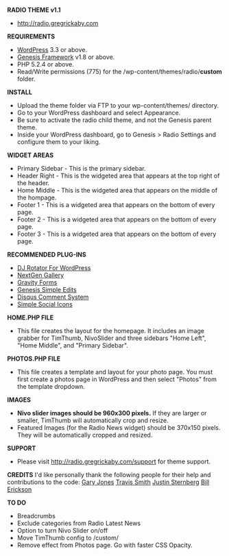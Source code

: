 <strong>RADIO THEME v1.1</strong>
- <a href="http://radio.gregrickaby.com">http://radio.gregrickaby.com</a>

<strong>REQUIREMENTS</strong>
- <a href="http://wordpress.org">WordPress</a> 3.3 or above.
- <a href="http://gregrickaby.com/go/genesis-theme">Genesis Framework</a> v1.8 or above.
- PHP 5.2.4 or above.
- Read/Write permissions (775) for the /wp-content/themes/radio/<strong>custom</strong> folder.

<strong>INSTALL</strong>
- Upload the theme folder via FTP to your wp-content/themes/ directory.
- Go to your WordPress dashboard and select Appearance.
- Be sure to activate the radio child theme, and not the Genesis parent theme.
- Inside your WordPress dashboard, go to Genesis > Radio Settings and configure them to your liking.

<strong>WIDGET AREAS</strong>
- Primary Sidebar - This is the primary sidebar.
- Header Right - This is the widgeted area that appears at the top right of the header.
- Home Middle - This is the widgeted area that appears on the middle of the hompage.
- Footer 1 - This is a widgeted area that appears on the bottom of every page.
- Footer 2 - This is a widgeted area that appears on the bottom of every page.
- Footer 3 - This is a widgeted area that appears on the bottom of every page.

<strong>RECOMMENDED PLUG-INS</strong>
- <a href="http://wordpress.org/extend/plugins/dj-rotator-for-wordpress/">DJ Rotator For WordPress</a>
- <a href="http://wordpress.org/extend/plugins/nextgen-gallery/">NextGen Gallery</a>
- <a href="http://www.gravityforms.com/">Gravity Forms</a>
- <a href="http://wordpress.org/extend/plugins/genesis-simple-edits/">Genesis Simple Edits</a>
- <a href="http://wordpress.org/extend/plugins/disqus-comment-system/">Disqus Comment System</a>
- <a href="http://wordpress.org/extend/plugins/simple-social-icons/">Simple Social Icons</a>

<strong>HOME.PHP FILE</strong>
- This file creates the layout for the homepage. It includes an image grabber for TimThumb, NivoSlider and three sidebars "Home Left", "Home Middle", and "Primary Sidebar".

<strong>PHOTOS.PHP FILE</strong>
- This file creates a template and layout for your photo page. You must first create a photos page in WordPress and then select "Photos" from the template dropdown.

<strong>IMAGES</strong>
- <strong>Nivo slider images should be 960x300 pixels.</strong> If they are larger or smaller, TimThumb will automatically crop and resize.
- Featured Images (for the Radio News widget) should be 370x150 pixels. They will be automatically cropped and resized.

<strong>SUPPORT</strong>
- Please visit <a href="http://radio.gregrickaby.com/support">http://radio.gregrickaby.com/support</a> for theme support.

<strong>CREDITS</strong>
I'd like personally thank the following people for their help and contributions to the code:
<a href="http://garyjones.co.uk/">Gary Jones</a>
<a href="http://wpsmith.net/">Travis Smith</a>
<a href="http://about.me/jtsternberg">Justin Sternberg</a>
<a href="http://billerickson.net/">Bill Erickson</a>

<strong>TO DO</strong>
- Breadcrumbs
- Exclude categories from Radio Latest News
- Option to turn Nivo Slider on/off
- Move TimThumb config to /custom/
- Remove effect from Photos page. Go with faster CSS Opacity.
</ul>